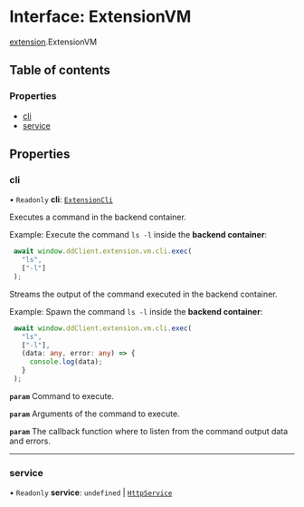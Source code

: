 # Interface: ExtensionVM

[extension](../modules/extension.md).ExtensionVM

## Table of contents

### Properties

- [cli](extension.ExtensionVM.md#cli)
- [service](extension.ExtensionVM.md#service)

## Properties

### cli

• `Readonly` **cli**: [`ExtensionCli`](extension.ExtensionCli.md)

Executes a command in the backend container.

Example: Execute the command `ls -l` inside the **backend container**:

```typescript
 await window.ddClient.extension.vm.cli.exec(
   "ls",
   ["-l"]
 );
```

Streams the output of the command executed in the backend container.

Example: Spawn the command `ls -l` inside the **backend container**:

```typescript
 await window.ddClient.extension.vm.cli.exec(
   "ls",
   ["-l"],
   (data: any, error: any) => {
     console.log(data);
   }
 );
```

**`param`** Command to execute.

**`param`** Arguments of the command to execute.

**`param`** The callback function where to listen from the command output data and errors.

___

### service

• `Readonly` **service**: `undefined` \| [`HttpService`](http_service.HttpService.md)
